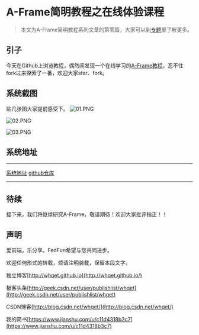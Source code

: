 # A-Frame简明教程之在线体验课程

> 本文为A-Frame简明教程系列文章的第零篇，大家可以到[专题](https://www.jianshu.com/c/254a5e9d2eb9)里了解更多。

## 引子
今天在Github上浏览教程，偶然间发现一个在线学习的[A-Frame教程](https://vr.dewardt.uk/#first-steps-1)，忍不住fork过来探索了一番，欢迎大家star、fork。

## 系统截图
贴几张图大家提前感受下。
![01.PNG](http://upload-images.jianshu.io/upload_images/197800-bceb1ad3bdc009bd.PNG?imageMogr2/auto-orient/strip%7CimageView2/2/w/1240)

![02.PNG](http://upload-images.jianshu.io/upload_images/197800-cce706af959a187f.PNG?imageMogr2/auto-orient/strip%7CimageView2/2/w/1240)

![03.PNG](http://upload-images.jianshu.io/upload_images/197800-bc2a7a402fa04ab5.PNG?imageMogr2/auto-orient/strip%7CimageView2/2/w/1240)

## 系统地址
-----------------------------------------
[系统地址](https://zptcsoft.github.io/vr/build/)         [github仓库](https://github.com/zptcsoft/vr)

-----------------------------------------

## 待续
接下来，我们将继续研究A-Frame，敬请期待！欢迎大家批评指正！！

## 声明
爱前端，乐分享。FedFun希望与您共同进步。

欢迎任何形式的转载，烦请注明装载，保留本段文字。

独立博客[http://whqet.github.io](http://whqet.github.io/)

极客头条[http://geek.csdn.net/user/publishlist/whqet](http://geek.csdn.net/user/publishlist/whqet)

CSDN博客[http://blog.csdn.net/whqet/](http://blog.csdn.net/whqet/)

我的简书[https://www.jianshu.com/u/c11d4318b3c7](https://www.jianshu.com/u/c11d4318b3c7)


